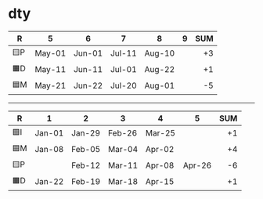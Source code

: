 # dty

| R  | 5 | 6 | 7 | 8 | 9 | SUM |
| --- | --- | --- | --- | --- | --- | --: |
| 🟨P | May-01 | Jun-01 | Jul-11 | Aug-10 |  | +3 |
| 🟧D | May-11 | Jun-11 | Jul-01 | Aug-22 |  | +1 |
| 🟦M | May-21 | Jun-22 | Jul-20 | Aug-01 |  | -5 |

---

| R  | 1 | 2 | 3 | 4 | 5 | SUM |
| --- | --- | --- | --- | --- | --- | --: |
| 🟩I | Jan-01 | Jan-29 | Feb-26 | Mar-25 |  | +1 |
| 🟦M | Jan-08 | Feb-05 | Mar-04 | Apr-02 |  | +4 |
| 🟨P |        | Feb-12 | Mar-11 | Apr-08 | Apr-26 | -6 |
| 🟧D | Jan-22 | Feb-19 | Mar-18 | Apr-15 |  | +1 |
